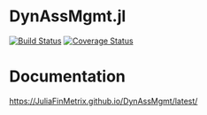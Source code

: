 # DynAssMgmt.jl

[![Build Status](https://travis-ci.org/JuliaFinMetrix/DynAssMgmt.jl.svg?branch=master)](https://travis-ci.org/JuliaFinMetrix/DynAssMgmt.jl)
[![Coverage Status](https://coveralls.io/repos/github/JuliaFinMetrix/DynAssMgmt.jl/badge.svg?branch=master)](https://coveralls.io/github/JuliaFinMetrix/DynAssMgmt.jl?branch=master)

# Documentation

https://JuliaFinMetrix.github.io/DynAssMgmt/latest/
